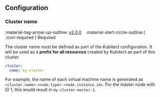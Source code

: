 [tag 2.0.0]: https://github.com/MusicDin/kubitect/releases/tag/v2.0.0

## Configuration

### Cluster name

:material-tag-arrow-up-outline: [v2.0.0][tag 2.0.0]
&ensp;
:material-alert-circle-outline:{ .icon-required } Required

The cluster name must be defined as part of the Kubitect configuration.
It will be used as a **prefix for all resources** created by Kubitect as part of this cluster.

```yaml
cluster:
  name: my-cluster
```

For example, the name of each virtual machine name is generated as `<cluster.name>-<node.type>-<node.instance.id>`.
For the master node with ID 1, this would result in `my-cluster-master-1`.

